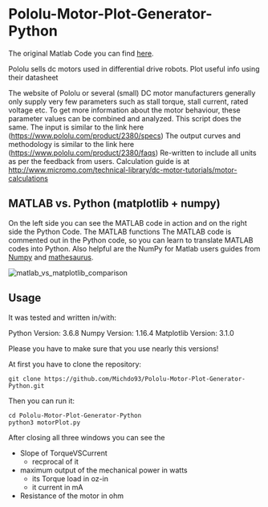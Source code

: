 # Pololu-Motor-Plot-Generator-Python

The original Matlab Code you can find [here](https://de.mathworks.com/matlabcentral/fileexchange/54695-polulu-motor-plot-generator).

Pololu sells dc motors used in differential drive robots. Plot useful info using their datasheet

The website of Pololu or several (small) DC motor manufacturers generally only supply very few parameters such as stall torque, stall current, rated voltage etc. To get more information about the motor behaviour, these parameter values can be combined and analyzed.
This script does the same. The input is similar to the link here (https://www.pololu.com/product/2380/specs)
The output curves and methodology is similar to the link here (https://www.pololu.com/product/2380/faqs)
Re-written to include all units as per the feedback from users.
Calculation guide is at http://www.micromo.com/technical-library/dc-motor-tutorials/motor-calculations

## MATLAB vs. Python (matplotlib + numpy)

On the left side you can see the MATLAB code in action and on the right side the Python Code. The MATLAB functions The MATLAB code is commented out in the Python code, so you can learn to translate MATLAB codes into Python. Also helpful are the NumPy for Matlab users guides from [Numpy](https://numpy.org/doc/stable/user/numpy-for-matlab-users.html) and [mathesaurus](http://mathesaurus.sourceforge.net/matlab-numpy.html).

![matlab_vs_matplotlib_comparison](https://github.com/Michdo93/Polulu-Motor-Plot-Generator-Python/blob/main/work.PNG?raw=true)

## Usage

It was tested and written in/with:

Python Version: 3.6.8
Numpy Version: 1.16.4
Matplotlib Version: 3.1.0

Please you have to make sure that you use nearly this versions!

At first you have to clone the repository:

```
git clone https://github.com/Michdo93/Pololu-Motor-Plot-Generator-Python.git
```

Then you can run it:

```
cd Pololu-Motor-Plot-Generator-Python
python3 motorPlot.py
```

After closing all three windows you can see the
* Slope of TorqueVSCurrent
  * recprocal of it
* maximum output of the mechanical power in watts
  * its Torque load in oz-in
  * it current in mA
* Resistance of the motor in ohm
